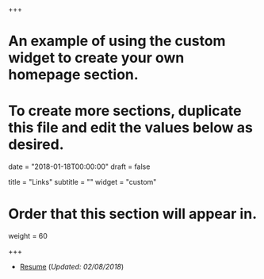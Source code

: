 +++
# An example of using the custom widget to create your own homepage section.
# To create more sections, duplicate this file and edit the values below as desired.

date = "2018-01-18T00:00:00"
draft = false

title = "Links"
subtitle = ""
widget = "custom"

# Order that this section will appear in.
weight = 60

+++

- [Resume](pdf/fcastro-resume-02082018.pdf) (_Updated: 02/08/2018_)
